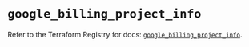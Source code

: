 # `google_billing_project_info`

Refer to the Terraform Registry for docs: [`google_billing_project_info`](https://registry.terraform.io/providers/hashicorp/google/5.11.0/docs/resources/billing_project_info).
